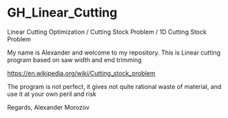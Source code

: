 # GH_Linear_Cutting
Linear Cutting Optimization / Cutting Stock Problem / 1D Cutting Stock Problem

My name is Alexander and welcome to my repository. This is Linear cutting program based on saw width and end trimming

https://en.wikipedia.org/wiki/Cutting_stock_problem

The program is not perfect, it gives not quite rational waste of material, and use it at your own peril and risk

Regards, Alexander Morozov
